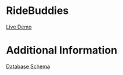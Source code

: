 # RideBuddies
[Live Demo](https://ride-buddies.herokuapp.com/)

# Additional Information
[Database Schema](https://github.com/rjzhao1/RideBuddiesDeploy/wiki/Schema)
